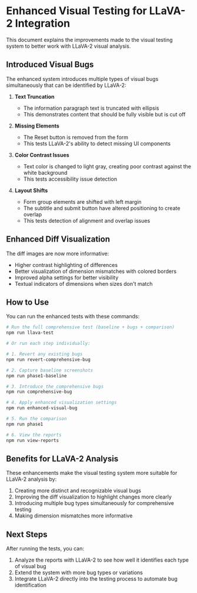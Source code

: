# Enhanced Visual Testing for LLaVA-2 Integration

This document explains the improvements made to the visual testing system to better work with LLaVA-2 visual analysis.

## Introduced Visual Bugs

The enhanced system introduces multiple types of visual bugs simultaneously that can be identified by LLaVA-2:

1. **Text Truncation**
   - The information paragraph text is truncated with ellipsis
   - This demonstrates content that should be fully visible but is cut off

2. **Missing Elements**
   - The Reset button is removed from the form
   - This tests LLaVA-2's ability to detect missing UI components

3. **Color Contrast Issues**
   - Text color is changed to light gray, creating poor contrast against the white background
   - This tests accessibility issue detection

4. **Layout Shifts**
   - Form group elements are shifted with left margin
   - The subtitle and submit button have altered positioning to create overlap
   - This tests detection of alignment and overlap issues

## Enhanced Diff Visualization

The diff images are now more informative:

- Higher contrast highlighting of differences
- Better visualization of dimension mismatches with colored borders
- Improved alpha settings for better visibility
- Textual indicators of dimensions when sizes don't match

## How to Use

You can run the enhanced tests with these commands:

```bash
# Run the full comprehensive test (baseline + bugs + comparison)
npm run llava-test

# Or run each step individually:

# 1. Revert any existing bugs
npm run revert-comprehensive-bug

# 2. Capture baseline screenshots
npm run phase1-baseline

# 3. Introduce the comprehensive bugs
npm run comprehensive-bug

# 4. Apply enhanced visualization settings
npm run enhanced-visual-bug

# 5. Run the comparison
npm run phase1

# 6. View the reports
npm run view-reports
```

## Benefits for LLaVA-2 Analysis

These enhancements make the visual testing system more suitable for LLaVA-2 analysis by:

1. Creating more distinct and recognizable visual bugs
2. Improving the diff visualization to highlight changes more clearly
3. Introducing multiple bug types simultaneously for comprehensive testing
4. Making dimension mismatches more informative

## Next Steps

After running the tests, you can:

1. Analyze the reports with LLaVA-2 to see how well it identifies each type of visual bug
2. Extend the system with more bug types or variations
3. Integrate LLaVA-2 directly into the testing process to automate bug identification
